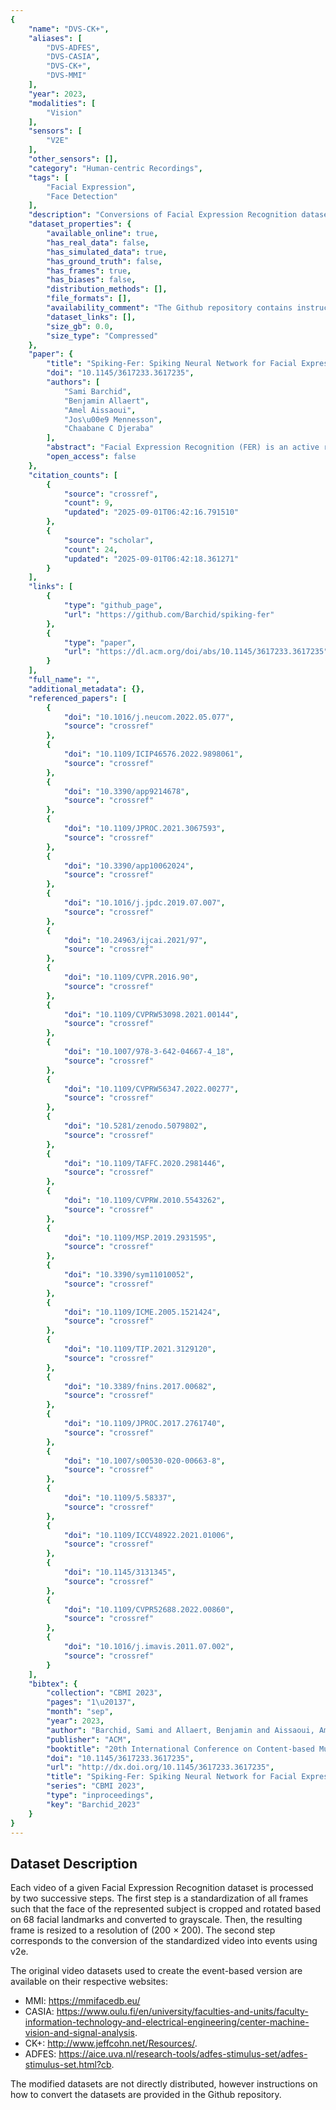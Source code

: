 ```yaml
---
{
    "name": "DVS-CK+",
    "aliases": [
        "DVS-ADFES",
        "DVS-CASIA",
        "DVS-CK+",
        "DVS-MMI"
    ],
    "year": 2023,
    "modalities": [
        "Vision"
    ],
    "sensors": [
        "V2E"
    ],
    "other_sensors": [],
    "category": "Human-centric Recordings",
    "tags": [
        "Facial Expression",
        "Face Detection"
    ],
    "description": "Conversions of Facial Expression Recognition datasets to events",
    "dataset_properties": {
        "available_online": true,
        "has_real_data": false,
        "has_simulated_data": true,
        "has_ground_truth": false,
        "has_frames": true,
        "has_biases": false,
        "distribution_methods": [],
        "file_formats": [],
        "availability_comment": "The Github repository contains instructions on how to download and then convert conventional FES datasets. According to the Github page, modified/derived versions of those datasets cannot be distributed.",
        "dataset_links": [],
        "size_gb": 0.0,
        "size_type": "Compressed"
    },
    "paper": {
        "title": "Spiking-Fer: Spiking Neural Network for Facial Expression Recognition With Event Cameras",
        "doi": "10.1145/3617233.3617235",
        "authors": [
            "Sami Barchid",
            "Benjamin Allaert",
            "Amel Aissaoui",
            "Jos\u00e9 Mennesson",
            "Chaabane C Djeraba"
        ],
        "abstract": "Facial Expression Recognition (FER) is an active research domain that has shown great progress recently, notably thanks to the use of large deep learning models. However, such approaches are particularly energy intensive, which makes their deployment difficult for edge devices. To address this issue, Spiking Neural Networks (SNNs) coupled with event cameras are a promising alternative, capable of processing sparse and asynchronous events with lower energy consumption. In this paper, we establish the first use of event cameras for FER, named \"Event-based FER\", and propose the first related benchmarks by converting popular video FER datasets to event streams. To deal with this new task, we propose \"Spiking-FER\", a deep convolutional SNN model, and compare it against a similar Artificial Neural Network (ANN). Experiments show that the proposed approach achieves comparable performance to the ANN architecture, while consuming less energy by orders of magnitude (up to 65.39x). In addition, an experimental study of various event-based data augmentation techniques is performed to provide insights into the efficient transformations specific to event-based FER.",
        "open_access": false
    },
    "citation_counts": [
        {
            "source": "crossref",
            "count": 9,
            "updated": "2025-09-01T06:42:16.791510"
        },
        {
            "source": "scholar",
            "count": 24,
            "updated": "2025-09-01T06:42:18.361271"
        }
    ],
    "links": [
        {
            "type": "github_page",
            "url": "https://github.com/Barchid/spiking-fer"
        },
        {
            "type": "paper",
            "url": "https://dl.acm.org/doi/abs/10.1145/3617233.3617235"
        }
    ],
    "full_name": "",
    "additional_metadata": {},
    "referenced_papers": [
        {
            "doi": "10.1016/j.neucom.2022.05.077",
            "source": "crossref"
        },
        {
            "doi": "10.1109/ICIP46576.2022.9898061",
            "source": "crossref"
        },
        {
            "doi": "10.3390/app9214678",
            "source": "crossref"
        },
        {
            "doi": "10.1109/JPROC.2021.3067593",
            "source": "crossref"
        },
        {
            "doi": "10.3390/app10062024",
            "source": "crossref"
        },
        {
            "doi": "10.1016/j.jpdc.2019.07.007",
            "source": "crossref"
        },
        {
            "doi": "10.24963/ijcai.2021/97",
            "source": "crossref"
        },
        {
            "doi": "10.1109/CVPR.2016.90",
            "source": "crossref"
        },
        {
            "doi": "10.1109/CVPRW53098.2021.00144",
            "source": "crossref"
        },
        {
            "doi": "10.1007/978-3-642-04667-4_18",
            "source": "crossref"
        },
        {
            "doi": "10.1109/CVPRW56347.2022.00277",
            "source": "crossref"
        },
        {
            "doi": "10.5281/zenodo.5079802",
            "source": "crossref"
        },
        {
            "doi": "10.1109/TAFFC.2020.2981446",
            "source": "crossref"
        },
        {
            "doi": "10.1109/CVPRW.2010.5543262",
            "source": "crossref"
        },
        {
            "doi": "10.1109/MSP.2019.2931595",
            "source": "crossref"
        },
        {
            "doi": "10.3390/sym11010052",
            "source": "crossref"
        },
        {
            "doi": "10.1109/ICME.2005.1521424",
            "source": "crossref"
        },
        {
            "doi": "10.1109/TIP.2021.3129120",
            "source": "crossref"
        },
        {
            "doi": "10.3389/fnins.2017.00682",
            "source": "crossref"
        },
        {
            "doi": "10.1109/JPROC.2017.2761740",
            "source": "crossref"
        },
        {
            "doi": "10.1007/s00530-020-00663-8",
            "source": "crossref"
        },
        {
            "doi": "10.1109/5.58337",
            "source": "crossref"
        },
        {
            "doi": "10.1109/ICCV48922.2021.01006",
            "source": "crossref"
        },
        {
            "doi": "10.1145/3131345",
            "source": "crossref"
        },
        {
            "doi": "10.1109/CVPR52688.2022.00860",
            "source": "crossref"
        },
        {
            "doi": "10.1016/j.imavis.2011.07.002",
            "source": "crossref"
        }
    ],
    "bibtex": {
        "collection": "CBMI 2023",
        "pages": "1\u20137",
        "month": "sep",
        "year": 2023,
        "author": "Barchid, Sami and Allaert, Benjamin and Aissaoui, Amel and Mennesson, Jos\u00e9 and Djeraba, Chaabane C",
        "publisher": "ACM",
        "booktitle": "20th International Conference on Content-based Multimedia Indexing",
        "doi": "10.1145/3617233.3617235",
        "url": "http://dx.doi.org/10.1145/3617233.3617235",
        "title": "Spiking-Fer: Spiking Neural Network for Facial Expression Recognition With Event Cameras",
        "series": "CBMI 2023",
        "type": "inproceedings",
        "key": "Barchid_2023"
    }
}
---
```


## Dataset Description

Each video of a given Facial Expression Recognition dataset is processed by two successive steps. The first step is a standardization of all frames such that the face of the represented subject is cropped and rotated based on 68 facial landmarks and converted to grayscale. Then, the resulting frame is resized to a resolution of (200 × 200). The second step corresponds to the conversion of the standardized video into events using v2e.

The original video datasets used to create the event-based version are available on their respective websites:
- MMI: https://mmifacedb.eu/
- CASIA: https://www.oulu.fi/en/university/faculties-and-units/faculty-information-technology-and-electrical-engineering/center-machine-vision-and-signal-analysis.
- CK+: http://www.jeffcohn.net/Resources/.
- ADFES: https://aice.uva.nl/research-tools/adfes-stimulus-set/adfes-stimulus-set.html?cb.

The modified datasets are not directly distributed, however instructions on how to convert the datasets are provided in the Github repository.